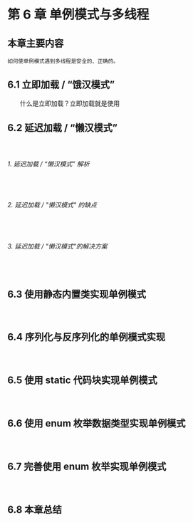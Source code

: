 # 第 6 章 单例模式与多线程

## 本章主要内容
	如何使单例模式遇到多线程是安全的、正确的。

## 6.1 立即加载 / “饿汉模式”
　　什么是立即加载？立即加载就是使用

## 6.2 延迟加载 / “懒汉模式”
　　

###### 1. 延迟加载 / “懒汉模式” 解析
　　

###### 2. 延迟加载 / "懒汉模式" 的缺点
　　

###### 3. 延迟加载 / "懒汉模式"的解决方案
　　


## 6.3 使用静态内置类实现单例模式
　　

## 6.4 序列化与反序列化的单例模式实现
　　


## 6.5 使用 static 代码块实现单例模式
　　

## 6.6 使用 enum 枚举数据类型实现单例模式
　　


## 6.7 完善使用 enum 枚举实现单例模式
　　


## 6.8 本章总结
　　


